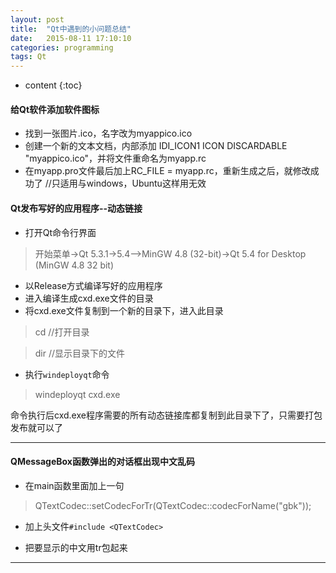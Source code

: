 ```yaml
---
layout: post
title:  "Qt中遇到的小问题总结"
date:   2015-08-11 17:10:10
categories: programming
tags: Qt
---
```


* content
{:toc}

#### 给Qt软件添加软件图标

* 找到一张图片.ico，名字改为myappico.ico
* 创建一个新的文本文档，内部添加 IDI_ICON1 ICON DISCARDABLE "myappico.ico"，并将文件重命名为myapp.rc
* 在myapp.pro文件最后加上RC_FILE = myapp.rc，重新生成之后，就修改成功了 //只适用与windows，Ubuntu这样用无效




#### Qt发布写好的应用程序--动态链接 

* 打开Qt命令行界面

>开始菜单->Qt 5.3.1->5.4-->MinGW 4.8 (32-bit)->Qt 5.4 for Desktop (MinGW 4.8 32 bit)

* 以Release方式编译写好的应用程序
* 进入编译生成cxd.exe文件的目录
* 将cxd.exe文件复制到一个新的目录下，进入此目录

>cd         //打开目录

>dir        //显示目录下的文件

* 执行`windeployqt`命令

>windeployqt cxd.exe

命令执行后cxd.exe程序需要的所有动态链接库都复制到此目录下了，只需要打包发布就可以了


---

#### QMessageBox函数弹出的对话框出现中文乱码

* 在main函数里面加上一句

>QTextCodec::setCodecForTr(QTextCodec::codecForName("gbk"));

* 加上头文件`#include <QTextCodec>`

* 把要显示的中文用tr包起来

---
